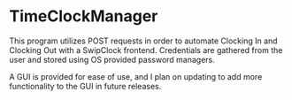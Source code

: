 # TimeClockManager

This program utilizes POST requests in order to automate Clocking In and Clocking Out with a SwipClock frontend. Credentials are gathered from the user and stored using OS provided password managers.

A GUI is provided for ease of use, and I plan on updating to add more functionality to the GUI in future releases.
